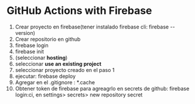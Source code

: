 # GitHub Actions with Firebase

1. Crear proyecto en firebase(tener instalado firebase cli: firebase --version)
2. Crear repositorio en github
3. firebase login
4. firebase init 
5. (seleccionar **hosting**)
6. seleccionar **use an existing project**
7. seleccionar proyecto creado en el paso 1
8. ejecutar: firebase deploy
9. Agregar en el .gitignore : *.cache
10. Obtener token de firebase para agreagrlo en secrets de github: firebase login:ci, en settings> secrets> new repository secret
   